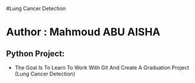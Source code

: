 #Lung Cancer Detection
# Author : Mahmoud ABU AISHA
## Python Project: 
- The Goal Is To Learn To Work With Git And Create A Graduation Project (Lung Cancer Detection)
